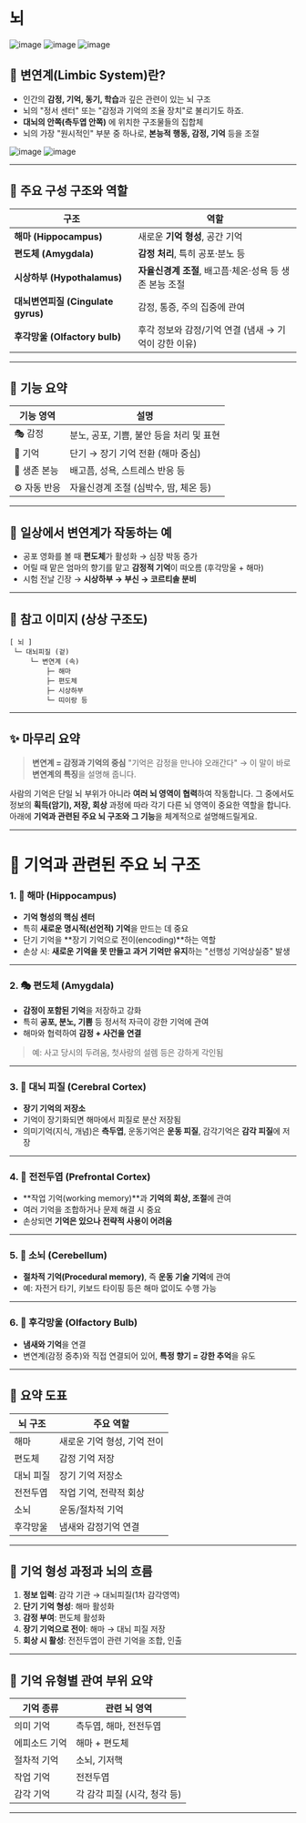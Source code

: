 # 뇌
![image](https://github.com/user-attachments/assets/c0a54cd9-a9a5-4caf-a455-26feecc1d772)
![image](https://github.com/user-attachments/assets/20d90f59-0c2b-4e27-9dcc-8b9b3f572b34)
![image](https://github.com/user-attachments/assets/a8819353-6057-427f-821f-65e0e14accac)

## 🧠 변연계(Limbic System)란?

* 인간의 **감정, 기억, 동기, 학습**과 깊은 관련이 있는 뇌 구조
* 뇌의 "정서 센터" 또는 "감정과 기억의 조율 장치"로 불리기도 하죠.
* **대뇌의 안쪽(측두엽 안쪽)** 에 위치한 구조물들의 집합체
* 뇌의 가장 "원시적인" 부분 중 하나로, **본능적 행동, 감정, 기억** 등을 조절

![image](https://github.com/user-attachments/assets/4e857090-7bae-41a7-86bc-be82b450e5c0)
![image](https://github.com/user-attachments/assets/beca578e-5265-499d-bc36-00a891cd377b)

---

## 🔬 주요 구성 구조와 역할

| 구조                           | 역할                                 |
| ---------------------------- | ---------------------------------- |
| **해마 (Hippocampus)**         | 새로운 **기억 형성**, 공간 기억               |
| **편도체 (Amygdala)**           | **감정 처리**, 특히 공포·분노 등              |
| **시상하부 (Hypothalamus)**      | **자율신경계 조절**, 배고픔·체온·성욕 등 생존 본능 조절 |
| **대뇌변연피질 (Cingulate gyrus)** | 감정, 통증, 주의 집중에 관여                  |
| **후각망울 (Olfactory bulb)**    | 후각 정보와 감정/기억 연결 (냄새 → 기억이 강한 이유)   |

---

## 🧪 기능 요약

| 기능 영역    | 설명                        |
| -------- | ------------------------- |
| 🎭 감정    | 분노, 공포, 기쁨, 불안 등을 처리 및 표현 |
| 🧠 기억    | 단기 → 장기 기억 전환 (해마 중심)     |
| 🧬 생존 본능 | 배고픔, 성욕, 스트레스 반응 등        |
| ⚙️ 자동 반응 | 자율신경계 조절 (심박수, 땀, 체온 등)   |

---

## 📌 일상에서 변연계가 작동하는 예

* 공포 영화를 볼 때 **편도체**가 활성화 → 심장 박동 증가
* 어릴 때 맡은 엄마의 향기를 맡고 **감정적 기억**이 떠오름 (후각망울 + 해마)
* 시험 전날 긴장 → **시상하부 → 부신 → 코르티솔 분비**

---

## 🧠 참고 이미지 (상상 구조도)

```
[ 뇌 ]
 └─ 대뇌피질 (겉)
     └─ 변연계 (속)
         ├─ 해마
         ├─ 편도체
         ├─ 시상하부
         └─ 띠이랑 등
```

---

## ✨ 마무리 요약

> **변연계 = 감정과 기억의 중심**
> "기억은 감정을 만나야 오래간다" → 이 말이 바로 **변연계의 특징**을 설명해 줍니다.

사람의 기억은 단일 뇌 부위가 아니라 **여러 뇌 영역이 협력**하여 작동합니다. 그 중에서도 정보의 **획득(암기), 저장, 회상** 과정에 따라 각기 다른 뇌 영역이 중요한 역할을 합니다. 아래에 **기억과 관련된 주요 뇌 구조와 그 기능**을 체계적으로 설명해드릴게요.

---

# 🧠 기억과 관련된 주요 뇌 구조

### 1. 🧩 **해마 (Hippocampus)**

* **기억 형성의 핵심 센터**
* 특히 **새로운 명시적(선언적) 기억**을 만드는 데 중요
* 단기 기억을 \*\*장기 기억으로 전이(encoding)\*\*하는 역할
* 손상 시: **새로운 기억을 못 만들고 과거 기억만 유지**하는 "선행성 기억상실증" 발생

---

### 2. 🎭 **편도체 (Amygdala)**

* **감정이 포함된 기억**을 저장하고 강화
* 특히 **공포, 분노, 기쁨** 등 정서적 자극이 강한 기억에 관여
* 해마와 협력하여 **감정 + 사건을 연결**

> 예: 사고 당시의 두려움, 첫사랑의 설렘 등은 강하게 각인됨

---

### 3. 🧠 **대뇌 피질 (Cerebral Cortex)**

* **장기 기억의 저장소**
* 기억이 장기화되면 해마에서 피질로 분산 저장됨
* 의미기억(지식, 개념)은 **측두엽**, 운동기억은 **운동 피질**, 감각기억은 **감각 피질**에 저장

---

### 4. 🧬 **전전두엽 (Prefrontal Cortex)**

* \*\*작업 기억(working memory)\*\*과 **기억의 회상, 조절**에 관여
* 여러 기억을 조합하거나 문제 해결 시 중요
* 손상되면 **기억은 있으나 전략적 사용이 어려움**

---

### 5. 🧠 **소뇌 (Cerebellum)**

* **절차적 기억(Procedural memory)**, 즉 **운동 기술 기억**에 관여
* 예: 자전거 타기, 키보드 타이핑 등은 해마 없이도 수행 가능

---

### 6. 👃 **후각망울 (Olfactory Bulb)**

* **냄새와 기억**을 연결
* 변연계(감정 중추)와 직접 연결되어 있어, **특정 향기 = 강한 추억**을 유도

---

## 🧠 요약 도표

| 뇌 구조  | 주요 역할            |
| ----- | ---------------- |
| 해마    | 새로운 기억 형성, 기억 전이 |
| 편도체   | 감정 기억 저장         |
| 대뇌 피질 | 장기 기억 저장소        |
| 전전두엽  | 작업 기억, 전략적 회상    |
| 소뇌    | 운동/절차적 기억        |
| 후각망울  | 냄새와 감정기억 연결      |

---

## 🧠 기억 형성 과정과 뇌의 흐름

1. **정보 입력**: 감각 기관 → 대뇌피질(1차 감각영역)
2. **단기 기억 형성**: 해마 활성화
3. **감정 부여**: 편도체 활성화
4. **장기 기억으로 전이**: 해마 → 대뇌 피질 저장
5. **회상 시 활성**: 전전두엽이 관련 기억을 조합, 인출

---

## 🔁 기억 유형별 관여 부위 요약

| 기억 종류   | 관련 뇌 영역            |
| ------- | ------------------ |
| 의미 기억   | 측두엽, 해마, 전전두엽      |
| 에피소드 기억 | 해마 + 편도체           |
| 절차적 기억  | 소뇌, 기저핵            |
| 작업 기억   | 전전두엽               |
| 감각 기억   | 각 감각 피질 (시각, 청각 등) |

---
